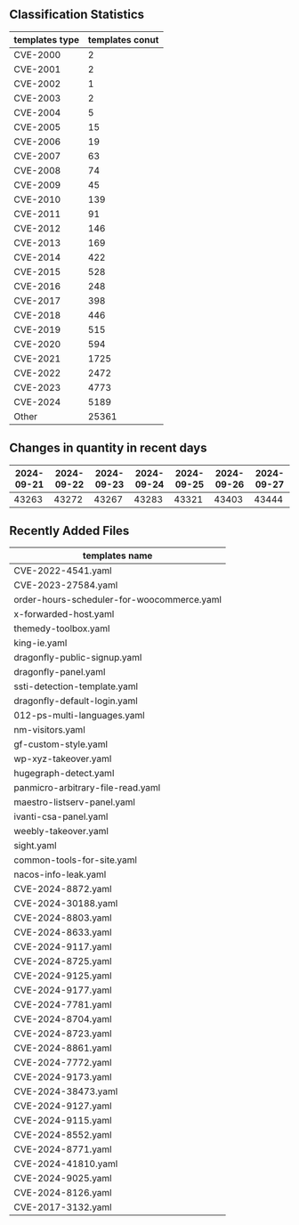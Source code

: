 ## Classification Statistics
| templates type | templates conut | 
| --- | --- |
| CVE-2000 | 2 |
| CVE-2001 | 2 |
| CVE-2002 | 1 |
| CVE-2003 | 2 |
| CVE-2004 | 5 |
| CVE-2005 | 15 |
| CVE-2006 | 19 |
| CVE-2007 | 63 |
| CVE-2008 | 74 |
| CVE-2009 | 45 |
| CVE-2010 | 139 |
| CVE-2011 | 91 |
| CVE-2012 | 146 |
| CVE-2013 | 169 |
| CVE-2014 | 422 |
| CVE-2015 | 528 |
| CVE-2016 | 248 |
| CVE-2017 | 398 |
| CVE-2018 | 446 |
| CVE-2019 | 515 |
| CVE-2020 | 594 |
| CVE-2021 | 1725 |
| CVE-2022 | 2472 |
| CVE-2023 | 4773 |
| CVE-2024 | 5189 |
| Other | 25361 |
## Changes in quantity in recent days
|2024-09-21 | 2024-09-22 | 2024-09-23 | 2024-09-24 | 2024-09-25 | 2024-09-26 | 2024-09-27|
|--- | ------ | ------ | ------ | ------ | ------ | ---|
|43263 | 43272 | 43267 | 43283 | 43321 | 43403 | 43444|
## Recently Added Files
| templates name | 
| --- |
| CVE-2022-4541.yaml |
| CVE-2023-27584.yaml |
| order-hours-scheduler-for-woocommerce.yaml |
| x-forwarded-host.yaml |
| themedy-toolbox.yaml |
| king-ie.yaml |
| dragonfly-public-signup.yaml |
| dragonfly-panel.yaml |
| ssti-detection-template.yaml |
| dragonfly-default-login.yaml |
| 012-ps-multi-languages.yaml |
| nm-visitors.yaml |
| gf-custom-style.yaml |
| wp-xyz-takeover.yaml |
| hugegraph-detect.yaml |
| panmicro-arbitrary-file-read.yaml |
| maestro-listserv-panel.yaml |
| ivanti-csa-panel.yaml |
| weebly-takeover.yaml |
| sight.yaml |
| common-tools-for-site.yaml |
| nacos-info-leak.yaml |
| CVE-2024-8872.yaml |
| CVE-2024-30188.yaml |
| CVE-2024-8803.yaml |
| CVE-2024-8633.yaml |
| CVE-2024-9117.yaml |
| CVE-2024-8725.yaml |
| CVE-2024-9125.yaml |
| CVE-2024-9177.yaml |
| CVE-2024-7781.yaml |
| CVE-2024-8704.yaml |
| CVE-2024-8723.yaml |
| CVE-2024-8861.yaml |
| CVE-2024-7772.yaml |
| CVE-2024-9173.yaml |
| CVE-2024-38473.yaml |
| CVE-2024-9127.yaml |
| CVE-2024-9115.yaml |
| CVE-2024-8552.yaml |
| CVE-2024-8771.yaml |
| CVE-2024-41810.yaml |
| CVE-2024-9025.yaml |
| CVE-2024-8126.yaml |
| CVE-2017-3132.yaml |
